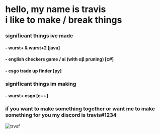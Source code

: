 <h1>
hello, my name is travis <br>
i like to make / break things
</h1>

<h3>significant things ive made</h3>
<h4> - wurst+ & wurst+2 [java]</h4>
<h4> - english checkers game / ai (with αβ pruning) [c#]</h4>
<h4> - csgo trade up finder [py]</h4>

<h3>significant things im making</h3>
<h4> - wurst+ csgo [c++]</h4>

<h3>if you want to make something together or want me to make something for you my discord is travis#1234</h3>


<p> <img src="https://komarev.com/ghpvc/?username=trvsf&color=8E64D0" alt="trvsf" /> </p>
